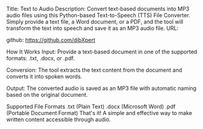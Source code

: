 Title: Text to Audio
Description: Convert text-based documents into MP3 audio files using this Python-based Text-to-Speech (TTS) File Converter. Simply provide a text file, a Word document, or a PDF, and the tool will transform the text into speech and save it as an MP3 audio file.
URL:

github: https://github.com/dibXpert

How It Works
Input: Provide a text-based document in one of the supported formats: .txt, .docx, or .pdf.

Conversion: The tool extracts the text content from the document and converts it into spoken words.

Output: The converted audio is saved as an MP3 file with automatic naming based on the original document.

Supported File Formats
.txt (Plain Text)
.docx (Microsoft Word)
.pdf (Portable Document Format)
That's it! A simple and effective way to make written content accessible through audio.
